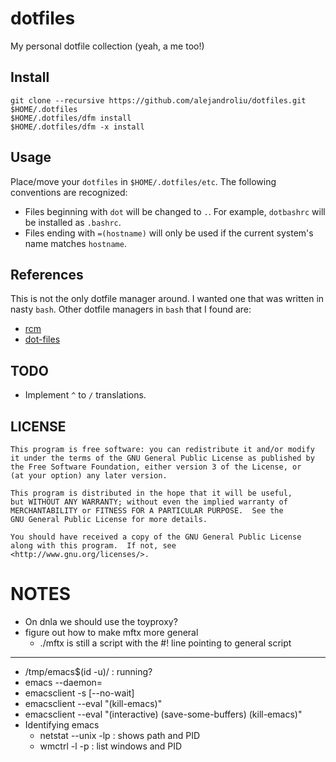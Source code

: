 dotfiles
========

My personal dotfile collection (yeah, a me too!)

## Install

    git clone --recursive https://github.com/alejandroliu/dotfiles.git $HOME/.dotfiles
    $HOME/.dotfiles/dfm install
    $HOME/.dotfiles/dfm -x install

## Usage

Place/move your `dotfiles` in `$HOME/.dotfiles/etc`.  The following
conventions are recognized:

- Files beginning with `dot` will be changed to `.`.  For example,
  `dotbashrc` will be installed as `.bashrc`.
- Files ending with `=(hostname)` will only be used if the current
  system's name matches `hostname`.

## References

This is not the only dotfile manager around.  I wanted one that was
written in nasty `bash`.  Other dotfile managers in `bash`  that I
found are:

* [rcm](https://github.com/thoughtbot/rcm)
* [dot-files](https://github.com/bartman/dot-files)

## TODO

* Implement `^` to `/` translations.

## LICENSE

    This program is free software: you can redistribute it and/or modify
    it under the terms of the GNU General Public License as published by
    the Free Software Foundation, either version 3 of the License, or
    (at your option) any later version.

    This program is distributed in the hope that it will be useful,
    but WITHOUT ANY WARRANTY; without even the implied warranty of
    MERCHANTABILITY or FITNESS FOR A PARTICULAR PURPOSE.  See the
    GNU General Public License for more details.

    You should have received a copy of the GNU General Public License
    along with this program.  If not, see
    <http://www.gnu.org/licenses/>.

# NOTES

- On dnla we should use the toyproxy?
- figure out how to make mftx more general
  - ./mftx is still a script with the #! line pointing to general
    script


* * *

- /tmp/emacs$(id -u)/<ID> : running?
- emacs --daemon=<ID>
- emacsclient -s <ID> [--no-wait]
- emacsclient --eval "(kill-emacs)"
- emacsclient --eval "(interactive) (save-some-buffers) (kill-emacs)"
- Identifying emacs
  - netstat --unix -lp : shows path and PID
  - wmctrl -l -p : list windows and PID

